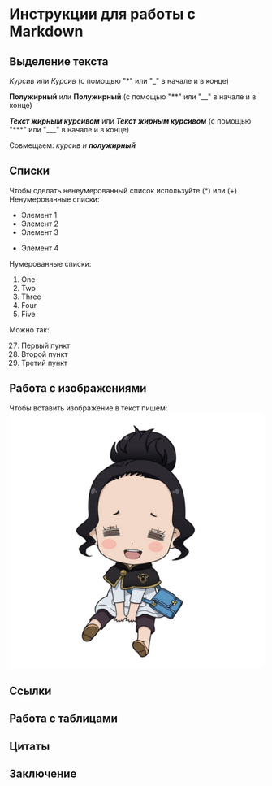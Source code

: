 # Инструкции для работы с Markdown

## Выделение текста

*Курсив* или _Курсив_ (с помощью "*" или "_" в начале и в конце)

**Полужирный** или __Полужирный__ (с помощью "**" или "__" в начале и в конце)

***Текст жирным курсивом*** или ___Текст жирным курсивом___ (с помощью "***" или "___" в начале и в конце)

Совмещаем: _курсив и **полужирный**_ 

## Списки

Чтобы сделать ненеумерованный список используйте (*) или (+)
Ненумерованные списки:

* Элемент 1
* Элемент 2
* Элемент 3
+ Элемент 4

Нумерованные списки:

1. One
2. Two
1. Three
71. Four
1. Five

Можно так:

27. Первый пункт
27. Второй пункт
27. Третий пункт

## Работа с изображениями

Чтобы вставить изображение в текст пишем:
![Hi my name is Charmi](Charmi.jpg)

## Ссылки 

## Работа с таблицами

## Цитаты

## Заключение